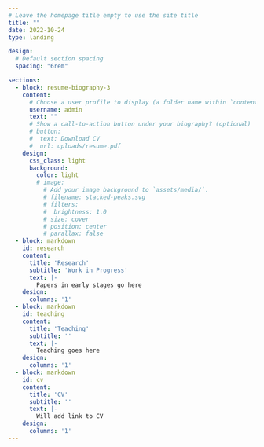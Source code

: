 ```yaml
---
# Leave the homepage title empty to use the site title
title: ""
date: 2022-10-24
type: landing

design:
  # Default section spacing
  spacing: "6rem"

sections:
  - block: resume-biography-3
    content:
      # Choose a user profile to display (a folder name within `content/authors/`)
      username: admin
      text: ""
      # Show a call-to-action button under your biography? (optional)
      # button:
      #  text: Download CV
      #  url: uploads/resume.pdf
    design:
      css_class: light
      background:
        color: light
        # image:
          # Add your image background to `assets/media/`.
          # filename: stacked-peaks.svg
          # filters:
          #  brightness: 1.0
          # size: cover
          # position: center
          # parallax: false
  - block: markdown
    id: research
    content:
      title: 'Research'
      subtitle: 'Work in Progress'
      text: |-
        Papers in early stages go here
    design:
      columns: '1'
  - block: markdown
    id: teaching
    content:
      title: 'Teaching'
      subtitle: ''
      text: |-
        Teaching goes here
    design:
      columns: '1'  
  - block: markdown
    id: cv
    content:
      title: 'CV'
      subtitle: ''
      text: |-
        Will add link to CV
    design:
      columns: '1'             
---
```

